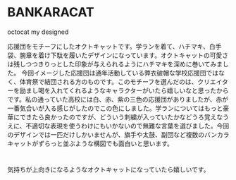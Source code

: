 # BANKARACAT
octocat my designed

応援団をモチーフにしたオクトキャットです。学ランを着て、ハチマキ、白手袋、腕章を着け下駄を履いたデザインになっています。オクトキャットの可愛さは残しつつきりっとした印象が与えられるようにハチマキを深めに巻いてみました。
今回イメージした応援団は通年活動している弊衣破帽な学校応援団ではなく、体育祭で結団される方のものです。このモチーフを選んだのは、クリエイターを励まし喝を入れてくれるようなキャラクターがいたら嬉しいなと思ったからです。私の通っていた高校には白、赤、紫の三色の応援団がありましたが、赤が一番気合いが入る感じがしたのでこの色にしました。学ランについてはもっと豪華にできたら良かったのですが、どういう刺繍が入っていたかなどうろ覚えなうえに、不適切な表現を使うわけにもいかないので無難な言葉を選びました。今回のデザインでは一匹だけしかいませんが、旗手や太鼓、副団など複数のバンカラキャットがずらっと並ぶような構図でも面白いと思います。
# 
 気持ちが上向きになるようなオクトキャットになっていたら嬉しいです。
